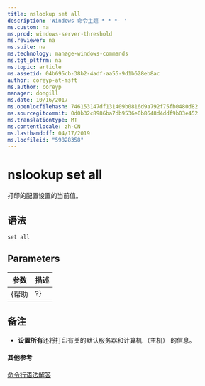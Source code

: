 ```yaml
---
title: nslookup set all
description: 'Windows 命令主题 * * *- '
ms.custom: na
ms.prod: windows-server-threshold
ms.reviewer: na
ms.suite: na
ms.technology: manage-windows-commands
ms.tgt_pltfrm: na
ms.topic: article
ms.assetid: 04b695cb-38b2-4adf-aa55-9d1b628eb8ac
author: coreyp-at-msft
ms.author: coreyp
manager: dongill
ms.date: 10/16/2017
ms.openlocfilehash: 746153147df131409b0816d9a792f75fb0480d82
ms.sourcegitcommit: 0d0b32c8986ba7db9536e0b8648d4ddf9b03e452
ms.translationtype: MT
ms.contentlocale: zh-CN
ms.lasthandoff: 04/17/2019
ms.locfileid: "59828358"
---
```

# <a name="nslookup-set-all"></a>nslookup set all



打印的配置设置的当前值。

## <a name="syntax"></a>语法

```
set all 
```

## <a name="parameters"></a>Parameters

|参数|描述|
|---------|-----------|
|{帮助 | ?}|显示的短摘要**nslookup**子命令。|

## <a name="remarks"></a>备注

-   **设置所有**还将打印有关的默认服务器和计算机 （主机） 的信息。

#### <a name="additional-references"></a>其他参考

[命令行语法解答](command-line-syntax-key.md)